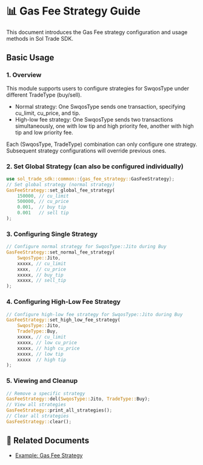 # 📊 Gas Fee Strategy Guide

This document introduces the Gas Fee strategy configuration and usage methods in Sol Trade SDK.

## Basic Usage

### 1. Overview

This module supports users to configure strategies for SwqosType under different TradeType (buy/sell).

- Normal strategy: One SwqosType sends one transaction, specifying cu_limit, cu_price, and tip.
- High-low fee strategy: One SwqosType sends two transactions simultaneously, one with low tip and high priority fee, another with high tip and low priority fee.

Each (SwqosType, TradeType) combination can only configure one strategy. Subsequent strategy configurations will override previous ones.

### 2. Set Global Strategy (can also be configured individually)

```rust
use sol_trade_sdk::common::{gas_fee_strategy::GasFeeStrategy};
// Set global strategy (normal strategy)
GasFeeStrategy::set_global_fee_strategy(
    150000, // cu_limit
    500000, // cu_price
    0.001,  // buy tip
    0.001   // sell tip
);
```

### 3. Configuring Single Strategy

```rust
// Configure normal strategy for SwqosType::Jito during Buy
GasFeeStrategy::set_normal_fee_strategy(
    SwqosType::Jito,
    xxxxx, // cu_limit
    xxxx,  // cu_price
    xxxxx, // buy_tip
    xxxxx, // sell_tip
);
```

### 4. Configuring High-Low Fee Strategy

```rust
// Configure high-low fee strategy for SwqosType::Jito during Buy
GasFeeStrategy::set_high_low_fee_strategy(
    SwqosType::Jito,
    TradeType::Buy,
    xxxxx, // cu_limit
    xxxxx, // low cu_price
    xxxxx, // high cu_price
    xxxxx, // low tip
    xxxxx  // high tip
);
```

### 5. Viewing and Cleanup

```rust
// Remove a specific strategy
GasFeeStrategy::del(SwqosType::Jito, TradeType::Buy);
// View all strategies
GasFeeStrategy::print_all_strategies();
// Clear all strategies
GasFeeStrategy::clear();
```

## 🔗 Related Documents

- [Example: Gas Fee Strategy](../examples/gas_fee_strategy/)
